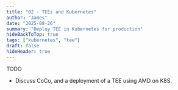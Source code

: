 ```yaml
---
title: "02 - TEEs and Kubernetes"
author: "James"
date: "2025-08-26"
summary: "Deploy TEE in Kubernetes for production"
hideBackToTop: true
tags: ["kubernetes", "tee"]
draft: false
hideHeader: true
---
```


TODO

- Discuss CoCo, and a deployment of a TEE using AMD on K8S.
